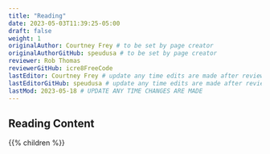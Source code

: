 ```yaml
---
title: "Reading"
date: 2023-05-03T11:39:25-05:00
draft: false
weight: 1
originalAuthor: Courtney Frey # to be set by page creator
originalAuthorGitHub: speudusa # to be set by page creator
reviewer: Rob Thomas 
reviewerGitHub: icre8FreeCode 
lastEditor: Courtney Frey # update any time edits are made after review
lastEditorGitHub: speudusa # update any time edits are made after review
lastMod: 2023-05-18 # UPDATE ANY TIME CHANGES ARE MADE
---
```


## Reading Content

{{% children %}}